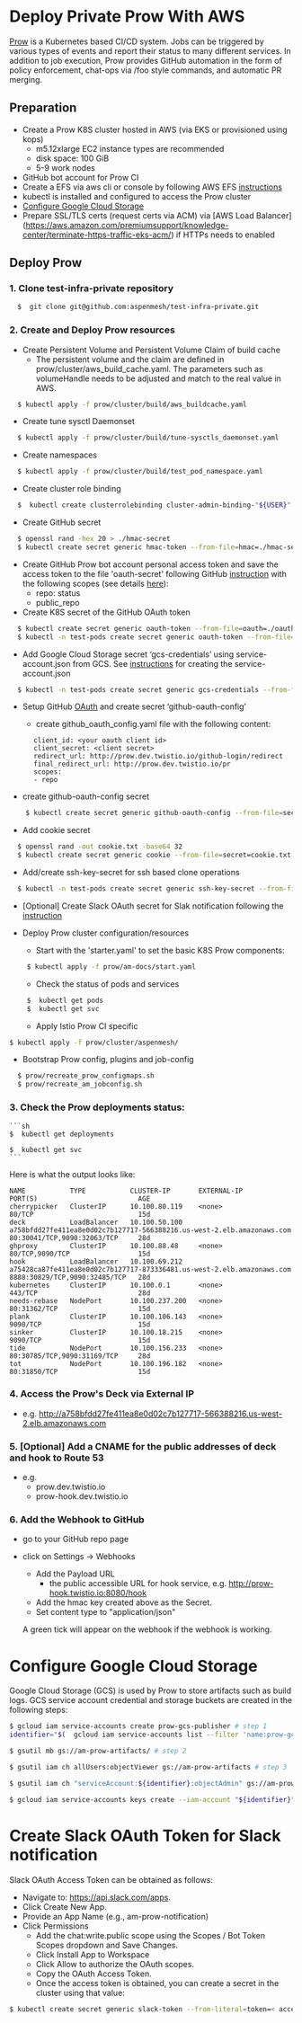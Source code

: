 # Deploy Private Prow With AWS
[Prow](https://github.com/kubernetes/test-infra/tree/master/prow) is a Kubernetes based CI/CD system. Jobs can be triggered by various types of events and report their status to many different services. In addition to job execution, Prow provides GitHub automation in the form of policy enforcement, chat-ops via /foo style commands, and automatic PR merging.

## Preparation
* Create a Prow K8S cluster hosted in AWS (via EKS or provisioned using kops)
   * m5.12xlarge EC2 instance types are recommended 
   * disk space: 100 GiB
   * 5-9 work nodes
* GitHub bot account for Prow CI
* Create a EFS via aws cli or console by following AWS EFS [instructions](https://docs.aws.amazon.com/efs/latest/ug/creating-using-create-fs.html)
* kubectl is installed and configured to access the Prow cluster
* [Configure Google Cloud Storage](#configure-google-cloud-storage)
* Prepare SSL/TLS certs (request certs via ACM) via [AWS Load Balancer] (https://aws.amazon.com/premiumsupport/knowledge-center/terminate-https-traffic-eks-acm/) if HTTPs needs to enabled

## Deploy Prow
### 1. Clone test-infra-private repository
```sh
  $  git clone git@github.com:aspenmesh/test-infra-private.git
```
### 2. Create and Deploy Prow resources
* Create Persistent Volume and Persistent Volume Claim of build cache
  * The persistent volume and the claim are defined in prow/cluster/aws_build_cache.yaml. The parameters such as volumeHandle needs to be adjusted and match to the real value in AWS.
```sh
  $ kubectl apply -f prow/cluster/build/aws_buildcache.yaml
```
* Create tune sysctl Daemonset 
```sh
  $ kubectl apply -f prow/cluster/build/tune-sysctls_daemonset.yaml
```
* Create namespaces
```sh
  $ kubectl apply -f prow/cluster/build/test_pod_namespace.yaml
```
* Create cluster role binding
```sh
  $  kubectl create clusterrolebinding cluster-admin-binding-"${USER}" --clusterrole=cluster-admin --user="${USER}"
```
* Create GitHub secret
```sh
  $ openssl rand -hex 20 > ./hmac-secret
  $ kubectl create secret generic hmac-token --from-file=hmac=./hmac-secret
```
* Create GitHub Prow bot account personal access token and save the access token to the file 'oauth-secret' following GitHub [instruction](https://github.com/settings/tokens) with the following scopes (see details [here](https://github.com/kubernetes/test-infra/blob/master/prow/scaling.md#working-around-githubs-limited-acls)):
  * repo: status
  * public_repo 
* Create K8S secret of the GitHub OAuth token
```sh
  $ kubectl create secret generic oauth-token --from-file=oauth=./oauth-secret
  $ kubectl -n test-pods create secret generic oauth-token --from-file=oauth=./oauth-secret
```
* Add Google Cloud Storage secret ‘gcs-credentials’ using service-account.json from GCS. See [instructions](#configure-google-cloud-storage) for creating the service-account.json
```sh
  $ kubectl -n test-pods create secret generic gcs-credentials --from-file=./service-account.json
```

* Setup GitHub [OAuth](https://github.com/kubernetes/test-infra/blob/master/prow/cmd/deck/github_oauth_setup.md) and create secret ‘github-oauth-config’ 
  
	* create github_oauth_config.yaml file with the following content:
 ```code
       client_id: <your oauth client id>
       client_secret: <client secret>
       redirect_url: http://prow.dev.twistio.io/github-login/redirect
       final_redirect_url: http://prow.dev.twistio.io/pr
       scopes:
       - repo
```
 * create github-oauth-config secret
```sh
	$ kubectl create secret generic github-oauth-config --from-file=secret=./github_oauth_config.yaml
  ```

* Add cookie secret
```sh
  $ openssl rand -out cookie.txt -base64 32
  $ kubectl create secret generic cookie --from-file=secret=cookie.txt
```

* Add/create ssh-key-secret for ssh based clone operations
```sh
  $ kubectl -n test-pods create secret generic ssh-key-secret --from-file=secret=.ssh/prow_bot_id_rsa
```
* [Optional] Create Slack OAuth secret for Slak notification following the [instruction](#create-slack-oauth-token-for-slack-notification)

* Deploy Prow cluster configuration/resources
  * Start with the 'starter.yaml' to set the basic K8S Prow components:
  ```sh
   $ kubectl apply -f prow/am-docs/start.yaml
  ```
  * Check the status of pods and services
  ```sh
   $  kubectl get pods
   $  kubectl get svc
   ```
   * Apply Istio Prow CI specific
```sh
$ kubectl apply -f prow/cluster/aspenmesh/
```

* Bootstrap Prow config, plugins and job-config
```sh
  $ prow/recreate_prow_configmaps.sh
  $ prow/recreate_am_jobconfig.sh
```

### 3. Check the Prow deployments status:
    ```sh
    $  kubectl get deployments

    $  kubectl get svc
    ```
Here is what the output looks like:
```console
NAME           TYPE           CLUSTER-IP       EXTERNAL-IP                                                              PORT(S)                         AGE
cherrypicker   ClusterIP      10.100.80.119    <none>                                                                   80/TCP                          15d
deck           LoadBalancer   10.100.50.100    a758bfdd27fe411ea8e0d02c7b127717-566388216.us-west-2.elb.amazonaws.com   80:30041/TCP,9090:32063/TCP     28d
ghproxy        ClusterIP      10.100.88.48     <none>                                                                   80/TCP,9090/TCP                 15d
hook           LoadBalancer   10.100.69.212    a75428ca87fe411ea8e0d02c7b127717-873336481.us-west-2.elb.amazonaws.com   8888:30829/TCP,9090:32485/TCP   28d
kubernetes     ClusterIP      10.100.0.1       <none>                                                                   443/TCP                         28d
needs-rebase   NodePort       10.100.237.200   <none>                                                                   80:31362/TCP                    15d
plank          ClusterIP      10.100.106.143   <none>                                                                   9090/TCP                        15d
sinker         ClusterIP      10.100.18.215    <none>                                                                   9090/TCP                        15d
tide           NodePort       10.100.156.233   <none>                                                                   80:30785/TCP,9090:31169/TCP     28d
tot            NodePort       10.100.196.182   <none>                                                                   80:31850/TCP                    15d
```

### 4. Access the Prow's Deck via External IP
* 
    e.g.  http://a758bfdd27fe411ea8e0d02c7b127717-566388216.us-west-2.elb.amazonaws.com
    
### 5. [Optional] Add a CNAME for the public addresses of deck and hook to Route 53
*
   e.g. 
   * prow.dev.twistio.io
   * prow-hook.dev.twistio.io

### 6. Add the Webhook to GitHub
* go to your GitHub repo page
* click on Settings -> Webhooks
    - Add the Payload URL 
        - the public accessible URL for hook service, e.g. http://prow-hook.twistio.io:8080/hook
    - Add the hmac key created above as the Secret.
    - Set content type to "application/json"
    
    A green tick will appear on the webhook if the webhook is working.


# Configure Google Cloud Storage
Google Cloud Storage (GCS) is used by Prow to store artifacts such as build logs. GCS service account credential and storage buckets are created in the following steps:
```sh
$ gcloud iam service-accounts create prow-gcs-publisher # step 1
identifier="$(  gcloud iam service-accounts list --filter 'name:prow-gcs-publisher' --format 'value(email)' )"

$ gsutil mb gs://am-prow-artifacts/ # step 2

$ gsutil iam ch allUsers:objectViewer gs://am-prow-artifacts # step 3

$ gsutil iam ch "serviceAccount:${identifier}:objectAdmin" gs://am-prow-artifacts # step 4

$ gcloud iam service-accounts keys create --iam-account "${identifier}" service-account.json # step 5
```

# Create Slack OAuth Token for Slack notification
 Slack OAuth Access Token can be obtained as follows:

* Navigate to: https://api.slack.com/apps.
* Click Create New App.
* Provide an App Name (e.g., am-prow-notification)
* Click Permissions
  * Add the chat:write.public scope using the Scopes / Bot Token Scopes dropdown and Save Changes.
  * Click Install App to Workspace
  * Click Allow to authorize the OAuth scopes.
  * Copy the OAuth Access Token.
  * Once the access token is obtained, you can create a secret in the cluster using that value:
```sh
$ kubectl create secret generic slack-token --from-literal=token=< access token >
```